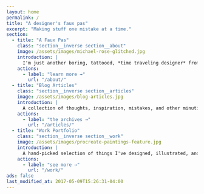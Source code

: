```yaml
---
layout: home
permalink: /
title: "A designer's faux pas"
excerpt: "Making stuff one mistake at a time."
section:
  - title: "A Faux Pas"
    class: "section__inverse section__about"
    image: /assets/images/michael-rose-glitched.jpg
    introduction: |
      I'm just another boring, tattooed, *time traveling designer* from Buffalo New York. I enjoy eating chicken wings, sketching on an iPad Pro, and playing console games.
    actions:
      - label: "learn more →"
        url: "/about/"
  - title: "Blog Articles"
    class: "section__inverse section__articles"
    image: /assets/images/blog-articles.jpg
    introduction: |
      A collection of thoughts, inspiration, mistakes, and other minutia I've written. Topics covered include [*web development*](tag/web-development/), [*Jekyll tutorials*](/tag/jekyll/), [*design*](/tag/design/), [#TIL](/til/), and [more](/tag/).
    actions:
      - label: "the archives →"
        url: "/articles/"
  - title: "Work Portfolio"
    class: "section__inverse section__work"
    image: /assets/images/procreate-paintings-feature.jpg
    introduction: |
      A hand-picked selection of things I've designed, illustrated, and developed.
    actions:
      - label: "see more →"
        url: "/work/"
ads: false
last_modified_at: 2017-05-09T15:26:31-04:00
---
```

